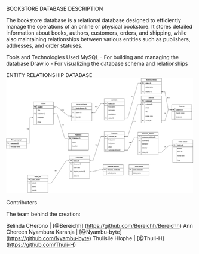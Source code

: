 BOOKSTORE DATABASE DESCRIPTION

The bookstore database is a relational database designed to efficiently manage the operations of an online or physical bookstore. It stores detailed information about books, authors, customers, orders, and shipping, while also maintaining relationships between various entities such as publishers, addresses, and order statuses.

Tools and Technologies Used
MySQL - For building and managing the database
Draw.io - For visualizing the database schema and relationships


ENTITY RELATIONSHIP DATABASE
<img src="Database Assignment.jpg" alt="Bookstore Database Schema" width="500"/>

Contributers

The team behind the creation:

Belinda CHerono | [@Bereichh] (https://github.com/Bereichh/Bereichh)
Ann Chereen Nyambura Karanja | [@Nyambu-byte] (https://github.com/Nyambu-byte)
Thulisile Hlophe | [@Thuli-H] (https://github.com/Thuli-H)